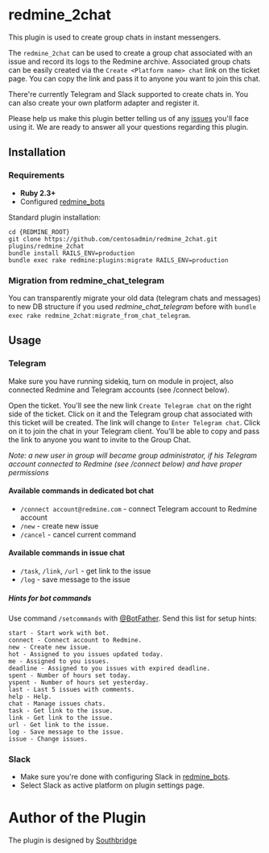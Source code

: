# redmine_2chat

This plugin is used to create group chats in instant messengers.

The `redmine_2chat` can be used to create a group chat associated with an issue and record its logs to the Redmine archive. Associated group chats can be easily created via the `Create <Platform name> chat` link on the ticket page. You can copy the link and pass it to anyone you want to join this chat.

There're currently Telegram and Slack supported to create chats in. You can also create your own platform adapter and register it.

Please help us make this plugin better telling us of any [issues](https://github.com/centosadmin/redmine_2сhat/issues) you'll face using it. We are ready to answer all your questions regarding this plugin.


## Installation

### Requirements

* **Ruby 2.3+**
* Configured [redmine_bots](https://github.com/centosadmin/redmine_bots)

Standard plugin installation:

```
cd {REDMINE_ROOT}
git clone https://github.com/centosadmin/redmine_2chat.git plugins/redmine_2chat
bundle install RAILS_ENV=production
bundle exec rake redmine:plugins:migrate RAILS_ENV=production
```

### Migration from redmine_chat_telegram

You can transparently migrate your old data (telegram chats and messages) to new DB structure if you used *redmine_chat_telegram* before with `bundle exec rake redmine_2chat:migrate_from_chat_telegram`.

## Usage

### Telegram
Make sure you have running sidekiq, turn on module in project, also connected Redmine and Telegram accounts (see /connect below).

Open the ticket. You'll see the new link `Create Telegram chat` on the right side of the ticket. Click on it and the Telegram group chat associated with this ticket will be created. The link will change to `Enter Telegram chat`. Click on it to join the chat in your Telegram client. You'll be able to copy and pass the link to anyone you want to invite to the Group Chat.

*Note: a new user in group will became group administrator, if his Telegram account connected to Redmine (see /connect below) and have proper permissions*

#### Available commands in dedicated bot chat

- `/connect account@redmine.com` - connect Telegram account to Redmine account
- `/new` - create new issue
- `/cancel` - cancel current command

#### Available commands in issue chat

- `/task`, `/link`, `/url` - get link to the issue
- `/log` - save message to the issue

##### Hints for bot commands

Use command `/setcommands` with [@BotFather](https://telegram.me/botfather). Send this list for setup hints:

```
start - Start work with bot.
connect - Connect account to Redmine.
new - Create new issue.
hot - Assigned to you issues updated today.
me - Assigned to you issues.
deadline - Assigned to you issues with expired deadline.
spent - Number of hours set today.
yspent - Number of hours set yesterday.
last - Last 5 issues with comments.
help - Help.
chat - Manage issues chats.
task - Get link to the issue.
link - Get link to the issue.
url - Get link to the issue.
log - Save message to the issue.
issue - Change issues.
```

### Slack

* Make sure you're done with configuring Slack in [redmine_bots](https://github.com/centosadmin/redmine_bots).
* Select Slack as active platform on plugin settings page.

# Author of the Plugin

The plugin is designed by [Southbridge](https://southbridge.io)
